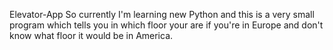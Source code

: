 Elevator-App
So currently I'm learning new Python and this is a very small program which tells you in which floor your are if you're in Europe and don't know what floor it would be in America.
